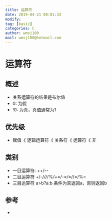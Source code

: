 ```yaml
---
title: 运算符
date: 2019-04-21 00:01:33	
modify: 
tag: [basic]
categories: C 
author: wmsj100
mail: wmsj100@hotmail.com
---
```


# 运算符

## 概述
- 关系运算符的结果是布尔值
- 0: 为假
- !0: 为真，真值通常为1

## 优先级
- 赋值《 逻辑运算符《 关系符《 运算符《 非

## 类别
- 一目运算符: ++/--
- 二目运算符 +/-/*///%/+=/-=/*=//=/%=
- 三目运算符 a>b?a:b 条件为真返回a，否则返回b

## 参考
- []()
